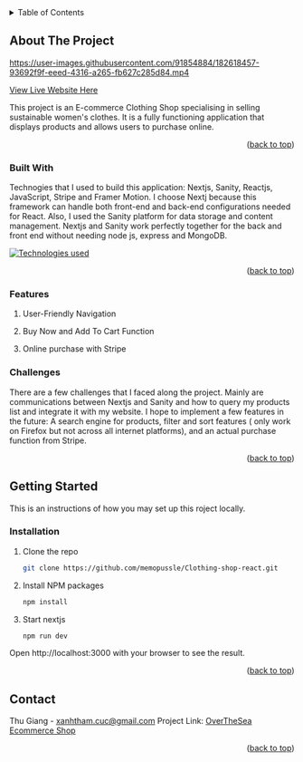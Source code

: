 

<!-- TABLE OF CONTENTS -->
<details>
  <summary>Table of Contents</summary>
  <ol>
    <li>
      <a href="#about-the-project">About The Project</a>
      <ul>
        <li><a href="#built-with">Built With</a></li>
        <li><a href="#features">Features</a></li>
        <li><a href="#challenges">Challenges</a></li>
      </ul>
    </li>
    <li>
      <a href="#getting-started">Getting Started</a>
      <ul>
        <li><a href="#installation">Installation</a></li>
      </ul>
    </li>
    <li><a href="#roadmap">Roadmap</a></li>
    <li><a href="#contact">Contact</a></li>
  </ol>
</details>



<!-- ABOUT THE PROJECT -->
## About The Project

https://user-images.githubusercontent.com/91854884/182618457-93692f9f-eeed-4316-a265-fb627c285d84.mp4


[View Live Website Here ](https://overthesea-shop-qgqll239p-memopussle.vercel.app/)

This project is an E-commerce Clothing Shop specialising in selling sustainable women's clothes. It is a fully functioning application that displays products and allows users to purchase online.

<p align="right">(<a href="#readme-top">back to top</a>)</p>



### Built With

Technogies that I used to build this application: Nextjs, Sanity, Reactjs, JavaScript, Stripe and Framer Motion. I choose Nextj because this framework can handle both front-end and back-end configurations needed for React. Also, I used the Sanity platform for data storage and content management. Nextjs and Sanity work perfectly together for the back and front end without needing node js, express and MongoDB.


[![Technologies used](https://skills.thijs.gg/icons?i=react,nextjs,js&theme=light)](https://skills.thijs.gg)

<p align="right">(<a href="#readme-top">back to top</a>)</p>

### Features
  <ol>
        <li><p>User-Friendly Navigation</p></li>
        <li><p>Buy Now and Add To Cart Function</p></li>
        <li><p>Online purchase with Stripe</p></li>
  </ol>


### Challenges

There are a few challenges that I faced along the project. Mainly are communications between Nextjs and Sanity and how to query my products list and integrate it with my website. I hope to implement a few features in the future: A search engine for products, filter and sort features ( only work on Firefox but not across all internet platforms), and an actual purchase function from Stripe.



<p align="right">(<a href="#readme-top">back to top</a>)</p>


<!-- GETTING STARTED -->
## Getting Started

This is an instructions of how you may set up this roject locally.

### Installation


1. Clone the repo
   ```sh
   git clone https://github.com/memopussle/Clothing-shop-react.git
   ```
2. Install NPM packages
   ```sh
   npm install
   ```
4. Start nextjs
   ```sh
   npm run dev
   ```
<p>Open http://localhost:3000 with your browser to see the result.</p>

<p align="right">(<a href="#readme-top">back to top</a>)</p>



<!-- CONTACT -->
## Contact

Thu Giang - xanhtham.cuc@gmail.com
Project Link: [OverTheSea Ecommerce Shop](https://github.com/memopussle/Clothing-shop-react)

<p align="right">(<a href="#readme-top">back to top</a>)</p>


